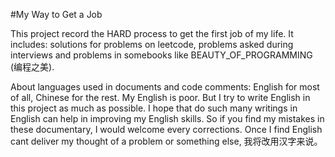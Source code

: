 #My Way to Get a Job

This project record the HARD process to get the first job of my life.
It includes: solutions for problems on leetcode, problems asked during interviews and problems in somebooks like BEAUTY_OF_PROGRAMMING (编程之美).

About languages used in documents and code comments:
English for most of all, Chinese for the rest.
My English is poor. But I try to write English in this project as much as possible.
I hope that do such many writings in English can help in improving my English skills.
So if you find my mistakes in these documentary, I would welcome every corrections.
Once I find English cant deliver my thought of a problem or something else, 我将改用汉字来说。



